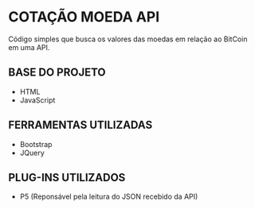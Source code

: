 # COTAÇÃO MOEDA API
Código simples que busca os valores das moedas em relação ao BitCoin em uma API.

## BASE DO PROJETO
- HTML
- JavaScript

## FERRAMENTAS UTILIZADAS
- Bootstrap
- JQuery

## PLUG-INS UTILIZADOS
- P5 (Reponsável pela leitura do JSON recebido da API)
